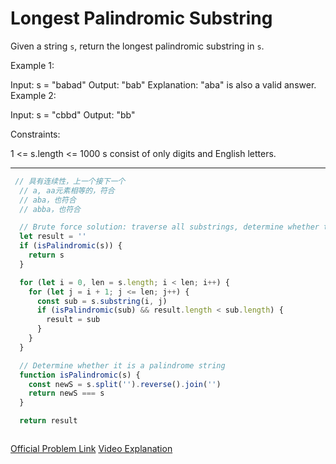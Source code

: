 # Longest Palindromic Substring

Given a string `s`, return the longest palindromic substring in `s`.

Example 1:

Input: s = "babad"
Output: "bab"
Explanation: "aba" is also a valid answer.
Example 2:

Input: s = "cbbd"
Output: "bb"

Constraints:

1 <= s.length <= 1000
s consist of only digits and English letters.

-----

```JavaScript
 // 具有连续性，上一个接下一个
  // a, aa元素相等的，符合
  // aba，也符合
  // abba，也符合

  // Brute force solution: traverse all substrings, determine whether they are palindromes, and then take the longest one
  let result = ''
  if (isPalindromic(s)) {
    return s
  }

  for (let i = 0, len = s.length; i < len; i++) {
    for (let j = i + 1; j <= len; j++) {
      const sub = s.substring(i, j)
      if (isPalindromic(sub) && result.length < sub.length) {
        result = sub
      }
    }
  }

  // Determine whether it is a palindrome string
  function isPalindromic(s) {
    const newS = s.split('').reverse().join('')
    return newS === s
  }

  return result
```

```JavaScript

```

[Official Problem Link](https://leetcode.com/problems/longest-palindromic-substring/description/)
[Video Explanation]()
